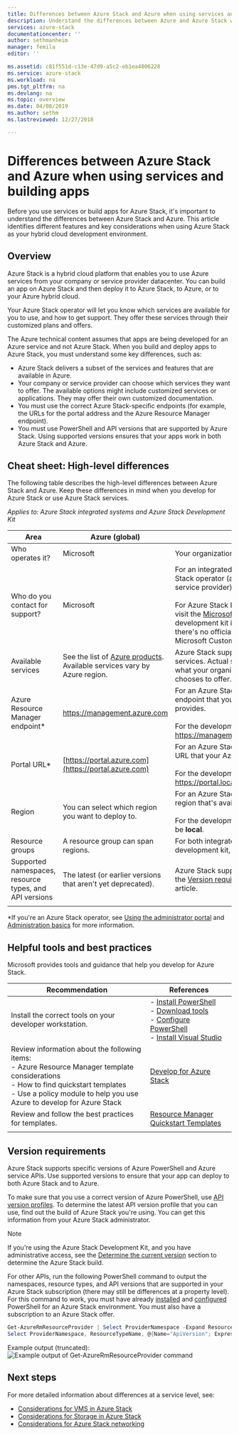 ```yaml
---
title: Differences between Azure Stack and Azure when using services and building apps| Microsoft Docs
description: Understand the differences between Azure and Azure Stack when using services and building apps.
services: azure-stack
documentationcenter: ''
author: sethmanheim
manager: femila
editor: ''

ms.assetid: c81f551d-c13e-47d9-a5c2-eb1ea4806228
ms.service: azure-stack
ms.workload: na
pms.tgt_pltfrm: na
ms.devlang: na
ms.topic: overview
ms.date: 04/08/2019
ms.author: sethm
ms.lastreviewed: 12/27/2018

---
```

# Differences between Azure Stack and Azure when using services and building apps

Before you use services or build apps for Azure Stack, it's important to understand the differences between Azure Stack and Azure. This article identifies different features and key considerations when using Azure Stack as your hybrid cloud development environment.

## Overview

Azure Stack is a hybrid cloud platform that enables you to use Azure services from your company or service provider datacenter. You can build an app on Azure Stack and then deploy it to Azure Stack, to Azure, or to your Azure hybrid cloud.

Your Azure Stack operator will let you know which services are available for you to use, and how to get support. They offer these services through their customized plans and offers.

The Azure technical content assumes that apps are being developed for an Azure service and not Azure Stack. When you build and deploy apps to Azure Stack, you must understand some key differences, such as:

* Azure Stack delivers a subset of the services and features that are available in Azure.
* Your company or service provider can choose which services they want to offer. The available options might include customized services or applications. They may offer their own customized documentation.
* You must use the correct Azure Stack-specific endpoints (for example, the URLs for the portal address and the Azure Resource Manager endpoint).
* You must use PowerShell and API versions that are supported by Azure Stack. Using supported versions ensures that your apps work in both Azure Stack and Azure.

## Cheat sheet: High-level differences

The following table describes the high-level differences between Azure Stack and Azure. Keep these differences in mind when you develop for Azure Stack or use Azure Stack services.

*Applies to: Azure Stack integrated systems and Azure Stack Development Kit*

| Area | Azure (global) | Azure Stack |
| -------- | ------------- | ----------|
| Who operates it? | Microsoft | Your organization or service provider.|
| Who do you contact for support? | Microsoft | For an integrated system, contact your Azure Stack operator (at your organization or service provider) for support.<br><br>For Azure Stack Development Kit support, visit the [Microsoft forums](https://social.msdn.microsoft.com/Forums/home?forum=azurestack). Because the development kit is an evaluation environment, there's no official support offered through Microsoft Customer Support Services (CSS).
| Available services | See the list of [Azure products](https://azure.microsoft.com/services/?b=17.04b). Available services vary by Azure region. | Azure Stack supports a subset of Azure services. Actual services will vary based on what your organization or service provider chooses to offer.
| Azure Resource Manager endpoint* | https://management.azure.com | For an Azure Stack integrated system, use the endpoint that your Azure Stack operator provides.<br><br>For the development kit, use: https://management.local.azurestack.external.
| Portal URL* | [https://portal.azure.com](https://portal.azure.com) | For an Azure Stack integrated system, use the URL that your Azure Stack operator provides.<br><br>For the development kit, use: https://portal.local.azurestack.external.
| Region | You can select which region you want to deploy to. | For an  Azure Stack integrated system, use the region that's available on your system.<br><br>For the development kit, the region will always be **local**.
| Resource groups | A resource group can span regions. | For both integrated systems and the development kit, there's only one region.
|Supported namespaces, resource types, and API versions | The latest (or earlier versions that aren't yet deprecated). | Azure Stack supports specific versions. See the [Version requirements](#version-requirements) section of this article.
| | |

*If you're an Azure Stack operator, see [Using the administrator portal](../operator/azure-stack-manage-portals.md) and [Administration basics](../operator/azure-stack-manage-basics.md) for more information.

## Helpful tools and best practices

Microsoft provides tools and guidance that help you develop for Azure Stack.

| Recommendation | References |
| -------- | ------------- |
| Install the correct tools on your developer workstation. | - [Install PowerShell](../operator/azure-stack-powershell-install.md)<br>- [Download tools](../operator/azure-stack-powershell-download.md)<br>- [Configure PowerShell](azure-stack-powershell-configure-user.md)<br>- [Install Visual Studio](azure-stack-install-visual-studio.md) 
| Review information about the following items:<br>- Azure Resource Manager template considerations<br>- How to find quickstart templates<br>- Use a policy module to help you use Azure to develop for Azure Stack | [Develop for Azure Stack](azure-stack-developer.md) | 
| Review and follow the best practices for templates. | [Resource Manager Quickstart Templates](https://github.com/Azure/azure-quickstart-templates/blob/master/1-CONTRIBUTION-GUIDE/best-practices.md#best-practices)
| | |

## Version requirements

Azure Stack supports specific versions of Azure PowerShell and Azure service APIs. Use supported versions to ensure that your app can deploy to both Azure Stack and to Azure.

To make sure that you use a correct version of Azure PowerShell, use [API version profiles](azure-stack-version-profiles.md). To determine the latest API version profile that you can use, find out the build of Azure Stack you're using. You can get this information from your Azure Stack administrator.

> [!NOTE]
> If you're using the Azure Stack Development Kit, and you have administrative access, see the [Determine the current version](../operator/azure-stack-updates.md#determine-the-current-version) section to determine the Azure Stack build.

For other APIs, run the following PowerShell command to output the namespaces, resource types, and API versions that are supported in your Azure Stack subscription (there may still be differences at a property level). For this command to work, you must have already [installed](../operator/azure-stack-powershell-install.md) and [configured](azure-stack-powershell-configure-user.md) PowerShell for an Azure Stack environment. You must also have a subscription to an Azure Stack offer.

```powershell
Get-AzureRmResourceProvider | Select ProviderNamespace -Expand ResourceTypes | Select * -Expand ApiVersions | `
Select ProviderNamespace, ResourceTypeName, @{Name="ApiVersion"; Expression={$_}} 
```

Example output (truncated):
![Example output of Get-AzureRmResourceProvider command](media/azure-stack-considerations/image1.png)

## Next steps

For more detailed information about differences at a service level, see:

* [Considerations for VMS in Azure Stack](azure-stack-vm-considerations.md)
* [Considerations for Storage in Azure Stack](azure-stack-acs-differences.md)
* [Considerations for Azure Stack networking](azure-stack-network-differences.md)
